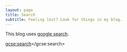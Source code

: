 ```yaml
---
layout: page
title: Search
subtitle: Feeling lost? Look for things in my blog.
---
```


This blog uses [google search](https://google.com/cse).

<script>
  (function() {
    var cx = '013944540025920044024:1nztnhrpffa';
    var gcse = document.createElement('script');
    gcse.type = 'text/javascript';
    gcse.async = true;
    gcse.src = 'https://cse.google.com/cse.js?cx=' + cx;
    var s = document.getElementsByTagName('script')[0];
    s.parentNode.insertBefore(gcse, s);
  })();
</script>
<gcse:search></gcse:search>
